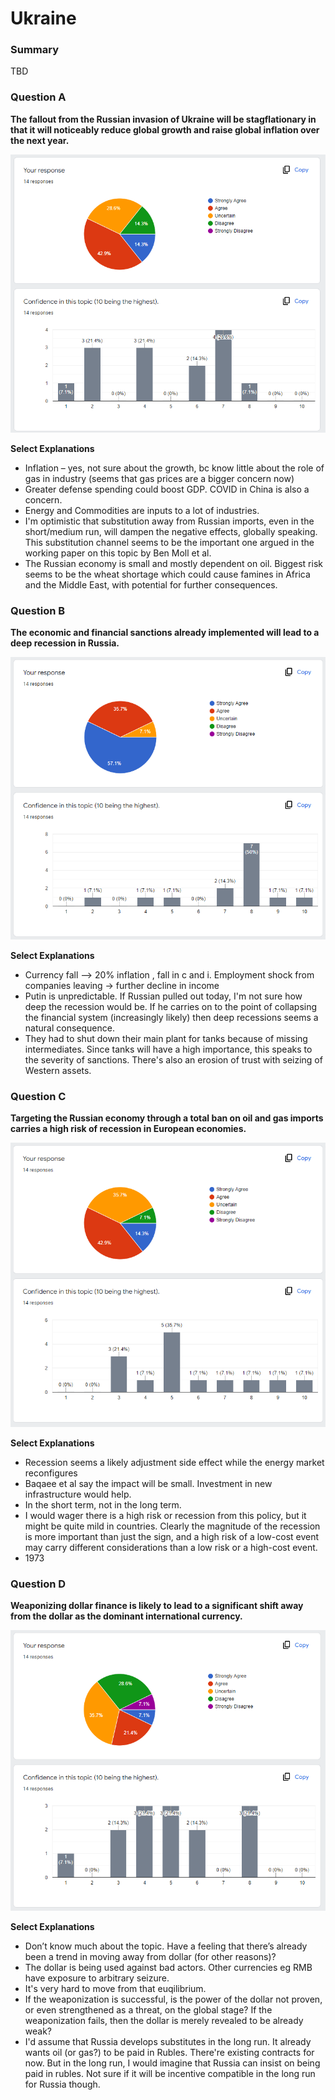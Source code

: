 # Ukraine

### Summary
TBD

### Question A
**The fallout from the Russian invasion of Ukraine will be stagflationary in that it will noticeably reduce global growth and raise global inflation over the next year.**

![Results for Question A](/assets/img/07_ukraine_01.png)

**Select Explanations**
- Inflation – yes, not sure about the growth, bc know little about the role of gas in industry (seems that gas prices are a bigger concern now)
- Greater defense spending could boost GDP. COVID in China is also a concern.
- Energy and Commodities are inputs to a lot of industries.
- I'm optimistic that substitution away from Russian imports, even in the short/medium run, will dampen the negative effects, globally speaking. This substitution channel seems to be the important one argued in the working paper on this topic by Ben Moll et al.
- The Russian economy is small and mostly dependent on oil. Biggest risk seems to be the wheat shortage which could cause famines in Africa and the Middle East, with potential for further consequences.


### Question B
**The economic and financial sanctions already implemented will lead to a deep recession in Russia.**

![Results for Question B](/assets/img/07_ukraine_02.PNG)

**Select Explanations**
- Currency fall –> 20% inflation , fall in c and i. Employment shock from companies leaving -> further decline in income
- Putin is unpredictable. If Russian pulled out today, I'm not sure how deep the recession would be. If he carries on to the point of collapsing the financial system (increasingly likely) then deep recessions seems a natural consequence.
- They had to shut down their main plant for tanks because of missing intermediates. Since tanks will have a high importance, this speaks to the severity of sanctions. There's also an erosion of trust with seizing of Western assets.


### Question C
**Targeting the Russian economy through a total ban on oil and gas imports carries a high risk of recession in European economies.**

![Results for Question C](/assets/img/07_ukraine_03.PNG)

**Select Explanations**
- Recession seems a likely adjustment side effect while the energy market reconfigures
- Baqaee et al say the impact will be small. Investment in new infrastructure would help.
- In the short term, not in the long term.
- I would wager there is a high risk or recession from this policy, but it might be quite mild in countries. Clearly the magnitude of the recession is more important than just the sign, and a high risk of a low-cost event may carry different considerations than a low risk or a high-cost event.
- 1973

### Question D
**Weaponizing dollar finance is likely to lead to a significant shift away from the dollar as the dominant international currency.**

![Results for Question D](/assets/img/07_ukraine_04.PNG)

**Select Explanations**
- Don’t know much about the topic. Have a feeling that there’s already been a trend in moving away from dollar (for other reasons)?
- The dollar is being used against bad actors. Other currencies eg RMB have exposure to arbitrary seizure.
- It's very hard to move from that euqilibrium.
- If the weaponization is successful, is the power of the dollar not proven, or even strengthened as a threat, on the global stage? If the weaponization fails, then the dollar is merely revealed to be already weak?
- I'd assume that Russia develops substitutes in the long run. It already wants oil (or gas?) to be paid in Rubles. There're existing contracts for now. But in the long run, I would imagine that Russia can insist on being paid in rubles. Not sure if it will be incentive compatible in the long run for Russia though.


